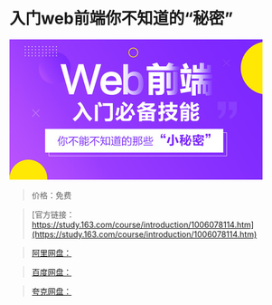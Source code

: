 # 入门web前端你不知道的“秘密”

![img](../../../assets/study163/free/03e6590c-3e85-4e91-a791-860fa14939f1.jpg)

> 价格：免费

> [官方链接：https://study.163.com/course/introduction/1006078114.htm](https://study.163.com/course/introduction/1006078114.htm)

> [阿里网盘：]()

> [百度网盘：]()

> [夸克网盘：]()
